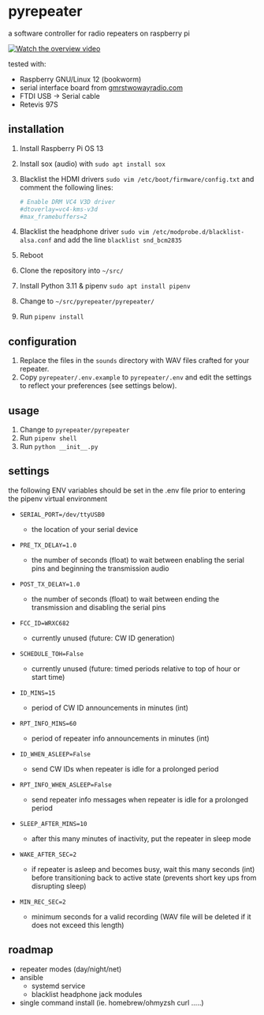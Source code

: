 # pyrepeater

a software controller for radio repeaters on raspberry pi

[![Watch the overview video](https://img.youtube.com/vi/eLTZQTEK4t4/hqdefault.jpg)](https://www.youtube.com/watch?v=eLTZQTEK4t4)

tested with:

- Raspberry GNU/Linux 12 (bookworm)
- serial interface board from [gmrstwowayradio.com](https://www.gmrstwowayradio.com)
- FTDI USB -> Serial cable
- Retevis 97S

## installation

1. Install Raspberry Pi OS 13
2. Install sox (audio) with `sudo apt install sox`
3. Blacklist the HDMI drivers `sudo vim /etc/boot/firmware/config.txt` and comment the following lines:

   ```ini
   # Enable DRM VC4 V3D driver
   #dtoverlay=vc4-kms-v3d
   #max_framebuffers=2
   ```

4. Blacklist the headphone driver `sudo vim /etc/modprobe.d/blacklist-alsa.conf` and add the line `blacklist snd_bcm2835`
5. Reboot
6. Clone the repository into `~/src/`
7. Install Python 3.11 & pipenv `sudo apt install pipenv`
8. Change to `~/src/pyrepeater/pyrepeater/`
9. Run `pipenv install`

## configuration

1. Replace the files in the `sounds` directory with WAV files crafted for your repeater.
2. Copy `pyrepeater/.env.example` to `pyrepeater/.env` and edit the settings to reflect your preferences (see settings below).
   
## usage

1. Change to `pyrepeater/pyrepeater`
2. Run `pipenv shell`
3. Run `python __init__.py`

## settings

the following ENV variables should be set in the .env file prior to entering
the pipenv virtual environment

- `SERIAL_PORT=/dev/ttyUSB0`
   - the location of your serial device

- `PRE_TX_DELAY=1.0`
   - the number of seconds (float) to wait between enabling the serial pins and beginning the transmission audio

- `POST_TX_DELAY=1.0`
   - the number of seconds (float) to wait between ending the transmission and disabling the serial pins

- `FCC_ID=WRXC682`
   - currently unused (future: CW ID generation)

- `SCHEDULE_TOH=False`
   - currently unused (future: timed periods relative to top of hour or start time)

- `ID_MINS=15`
   - period of CW ID announcements in minutes (int)

- `RPT_INFO_MINS=60`
   - period of repeater info announcements in minutes (int)

- `ID_WHEN_ASLEEP=False`
   - send CW IDs when repeater is idle for a prolonged period

- `RPT_INFO_WHEN_ASLEEP=False`
   - send repeater info messages when repeater is idle for a prolonged period

- `SLEEP_AFTER_MINS=10`
   - after this many minutes of inactivity, put the repeater in sleep mode

- `WAKE_AFTER_SEC=2`
   - if repeater is asleep and becomes busy, wait this many seconds (int) before transitioning back to active state (prevents short key ups from disrupting sleep)

- `MIN_REC_SEC=2`
   - minimum seconds for a valid recording (WAV file will be deleted if it does not exceed this length)


## roadmap
- repeater modes (day/night/net)
- ansible
  - systemd service
  - blacklist headphone jack modules
- single command install (ie. homebrew/ohmyzsh curl .....)

